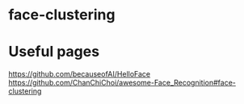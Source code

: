 # face-clustering

# Useful pages
https://github.com/becauseofAI/HelloFace <br />
https://github.com/ChanChiChoi/awesome-Face_Recognition#face-clustering
